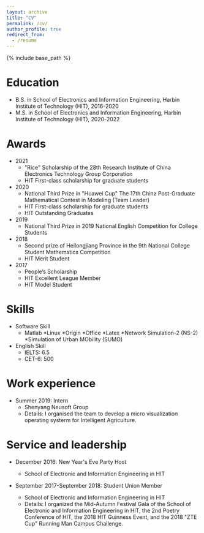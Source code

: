 ```yaml
---
layout: archive
title: "CV"
permalink: /cv/
author_profile: true
redirect_from:
  - /resume
---
```


{% include base_path %}

Education
======
* B.S. in School of Electronics and Information Engineering, Harbin Institute of Technology (HIT), 2016-2020
* M.S. in School of Electronics and Information Engineering, Harbin Institute of Technology (HIT), 2020-2022


Awards
===
* 2021 
  * "Rice" Scholarship of the 28th Research Institute of China Electronics Technology Group Corporation
  * HIT First-class scholarship for graduate students 
* 2020 
  * National Third Prize in "Huawei Cup" The 17th China Post-Graduate Mathematical Contest in Modeling (Team Leader)
  * HIT First-class scholarship for graduate students 
  * HIT Outstanding Graduates
* 2019 
  * National Third Prize in 2019 National English Competition for College Students
* 2018 
  * Second prize of Heilongjiang Province in the 9th National College Student Mathematics Competition
  * HIT Merit Student
* 2017 
  * People’s Scholarship
  * HIT Excellent League Member
  * HIT Model Student


Skills
======
* Software Skill
  * Matlab
  *Linux
  *Origin
  *Office
  *Latex
  *Network Simulation-2 (NS-2)
  *Simulation of Urban MObility (SUMO)
* English Skill
  * IELTS: 6.5
  * CET-6: 500


Work experience
======
* Summer 2019: Intern
  * Shenyang Neusoft Group
  * Details: I organised the team to develop a micro visualization operating systerm for Intelligent Agriculture.


Service and leadership
======
* December 2016: New Year's Eve Party Host
  * School of Electronic and Information Engineering in HIT

* September 2017-September 2018: Student Union Member
  * School of Electronic and Information Engineering in HIT
  * Details: I organized the Mid-Autumn Festival Gala of the School of Electronic and Information Engineering in HIT, the 2nd Poetry Conference of HIT, the 2018 HIT Guinness Event, and the 2018 "ZTE Cup" Running Man Campus Challenge.


<!---
 Publications
 ======
   <ul>{% for post in site.publications %}
     {% include archive-single-cv.html %}
   {% endfor %}</ul>
  
 Talks
 ======
  <ul>{% for post in site.talks %}
    {% include archive-single-talk-cv.html %}
  {% endfor %}</ul>
  
 Teaching
 ======
  <ul>{% for post in site.teaching %}
    {% include archive-single-cv.html %}
  {% endfor %}</ul>
  */
-->
